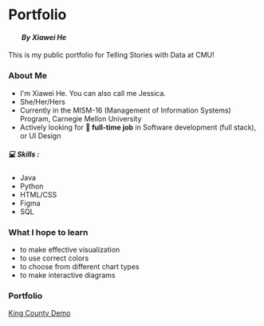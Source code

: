 # Portfolio

#### &nbsp;&nbsp;&nbsp;&nbsp;&nbsp;&nbsp;&nbsp;&nbsp;_By Xiawei He_

This is my public portfolio for Telling Stories with Data at CMU!

### About Me 

- I'm Xiawei He. You can also call me Jessica.
- She/Her/Hers
- Currently in the MISM-16 (Management of Information Systems) Program, Carnegie Mellon University
- Actively looking for **💼 full-time job** in Software development (full stack), or UI Design

##### 💻 Skills : 
- Java
- Python
- HTML/CSS
- Figma
- SQL 

### What I hope to learn
- to make effective visualization
- to use correct colors
- to choose from different chart types
- to make interactive diagrams

### Portfolio 
[King County Demo](KingCountyDemo.md)

[//]: # (These are reference links used in the body of this note and get stripped out when the markdown processor does its job. There is no need to format nicely because it shouldn't be seen. Thanks SO - http://stackoverflow.com/questions/4823468/store-comments-in-markdown-syntax)

   [King County Demo]: (KingCountyDemo.md)
